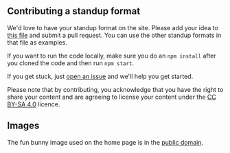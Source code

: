 ## Contributing a standup format

We'd love to have your standup format on the site. Please add your idea to [this file](https://github.com/rouanw/fun-standups/edit/master/src/standup-data.json) and submit a pull request. You can use the other standup formats in that file as examples.

If you want to run the code locally, make sure you do an `npm install` after you cloned the code and then run `npm start`.

If you get stuck, just [open an issue](https://github.com/rouanw/fun-standups/issues/new) and we'll help you get started.

Please note that by contributing, you acknowledge that you have the right to share your content and are agreeing to license your content under the [CC BY-SA 4.0](https://creativecommons.org/licenses/by-sa/4.0/) licence.

## Images

The fun bunny image used on the home page is in the [public domain](http://www.publicdomainfiles.com/show_file.php?id=13951386016861).
